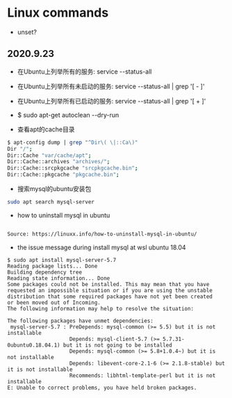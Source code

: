 # Linux commands

* unset?

## 2020.9.23

* 在Ubuntu上列举所有的服务: service --status-all
* 在Ubuntu上列举所有未启动的服务: service --status-all | grep '\[ - \]'
* 在Ubuntu上列举所有已启动的服务: service --status-all | grep '\[ + \]'

* $ sudo apt-get autoclean --dry-run
* 查看apt的cache目录

```bash
$ apt-config dump | grep "^Dir\( \|::Ca\)"
Dir "/";
Dir::Cache "var/cache/apt";
Dir::Cache::archives "archives/";
Dir::Cache::srcpkgcache "srcpkgcache.bin";
Dir::Cache::pkgcache "pkgcache.bin";
```

* 搜索mysql的ubuntu安装包

```bash
sudo apt search mysql-server
```

* how to uninstall mysql in ubuntu

```bash

Source: https://linuxx.info/how-to-uninstall-mysql-in-ubuntu/
```

* the issue message during install mysql at wsl ubuntu 18.04

```output
$ sudo apt install mysql-server-5.7
Reading package lists... Done
Building dependency tree
Reading state information... Done
Some packages could not be installed. This may mean that you have
requested an impossible situation or if you are using the unstable
distribution that some required packages have not yet been created
or been moved out of Incoming.
The following information may help to resolve the situation:

The following packages have unmet dependencies:
 mysql-server-5.7 : PreDepends: mysql-common (>= 5.5) but it is not installable
                    Depends: mysql-client-5.7 (>= 5.7.31-0ubuntu0.18.04.1) but it is not going to be installed
                    Depends: mysql-common (>= 5.8+1.0.4~) but it is not installable
                    Depends: libevent-core-2.1-6 (>= 2.1.8-stable) but it is not installable
                    Recommends: libhtml-template-perl but it is not installable
E: Unable to correct problems, you have held broken packages.
```
